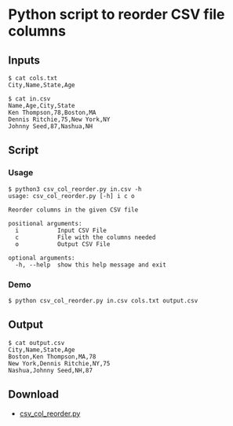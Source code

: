 # Python script to reorder CSV file columns


## Inputs
```
$ cat cols.txt 
City,Name,State,Age
```

```
$ cat in.csv 
Name,Age,City,State
Ken Thompson,78,Boston,MA
Dennis Ritchie,75,New York,NY
Johnny Seed,87,Nashua,NH
```

## Script

### Usage
```
$ python3 csv_col_reorder.py in.csv -h
usage: csv_col_reorder.py [-h] i c o

Reorder columns in the given CSV file

positional arguments:
  i           Input CSV File
  c           File with the columns needed
  o           Output CSV File

optional arguments:
  -h, --help  show this help message and exit
```
### Demo

```
$ python csv_col_reorder.py in.csv cols.txt output.csv
```

## Output

```
$ cat output.csv 
City,Name,State,Age
Boston,Ken Thompson,MA,78
New York,Dennis Ritchie,NY,75
Nashua,Johnny Seed,NH,87
```
## Download
- [csv_col_reorder.py](https://github.com/mohan-chinnappan-n/cli-dx/blob/master/py/csv_col_reorder.py)
